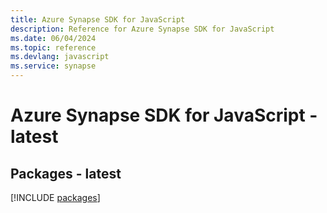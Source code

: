 ```yaml
---
title: Azure Synapse SDK for JavaScript
description: Reference for Azure Synapse SDK for JavaScript
ms.date: 06/04/2024
ms.topic: reference
ms.devlang: javascript
ms.service: synapse
---
```

# Azure Synapse SDK for JavaScript - latest
## Packages - latest
[!INCLUDE [packages](synapse-index.md)]